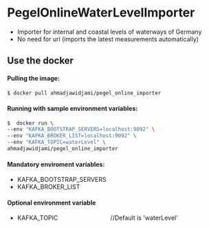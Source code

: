 # PegelOnlineWaterLevelImporter
- Importer for internal and coastal levels of waterways of Germany
- No need for url (imports the latest measurements automatically)

## Use the docker
#### Pulling the image:
```sh
$ docker pull ahmadjawidjami/pegel_online_importer
```
#### Running with sample environment variables:
```sh
$  docker run \
--env "KAFKA_BOOTSTRAP_SERVERS=localhost:9092" \
--env "KAFKA_BROKER_LIST=localhost:9092" \
--env "KAFKA_TOPIC=waterLevel" \
ahmadjawidjami/pegel_online_importer
```
#### Mandatory enviroment variables:
- KAFKA_BOOTSTRAP_SERVERS
- KAFKA_BROKER_LIST

#### Optional environment variable
- KAFKA_TOPIC &nbsp;&nbsp;&nbsp;&nbsp;&nbsp;&nbsp;&nbsp;&nbsp;&nbsp;&nbsp;&nbsp;&nbsp;&nbsp;&nbsp;&nbsp;&nbsp;&nbsp;&nbsp;&nbsp;&nbsp;&nbsp;&nbsp;&nbsp;&nbsp;&nbsp;&nbsp;&nbsp;&nbsp;&nbsp; //Default is 'waterLevel'

